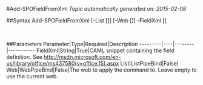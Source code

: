 #Add-SPOFieldFromXml
*Topic automatically generated on: 2015-02-08*


##Syntax
    Add-SPOFieldFromXml [-List [<ListPipeBind>]] [-Web [<WebPipeBind>]] -FieldXml [<String>]

&nbsp;

##Parameters
Parameter|Type|Required|Description
---------|----|--------|-----------
FieldXml|String|True|CAML snippet containing the field definition. See http://msdn.microsoft.com/en-us/library/office/ms437580(v=office.15).aspx
List|ListPipeBind|False|
Web|WebPipeBind|False|The web to apply the command to. Leave empty to use the current web.
